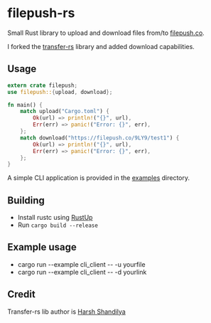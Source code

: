 # filepush-rs


Small Rust library to upload and download files from/to [filepush.co](https://filepush.co).

I forked the [transfer-rs](https://crates.io/crates/transfer-rs) library and added download capabilities.

## Usage

```rust
extern crate filepush;
use filepush::{upload, download};

fn main() {
    match upload("Cargo.toml") {
        Ok(url) => println!("{}", url),
        Err(err) => panic!("Error: {}", err),
    };
    match download("https://filepush.co/9LY9/test1") {
        Ok(url) => println!("{}", url),
        Err(err) => panic!("Error: {}", err),
    };
}
```

A simple CLI application is provided in the [examples](examples/) directory.

## Building

- Install rustc using [RustUp](https://rustup.rs)
- Run `cargo build --release`

## Example usage
- cargo run --example cli_client -- -u yourfile
- cargo run --example cli_client -- -d yourlink

## Credit
Transfer-rs lib author is [Harsh Shandilya](https://github.com/msfjarvis)
